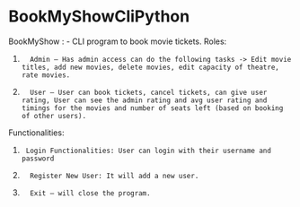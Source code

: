 # BookMyShowCliPython
BookMyShow : - CLI program to book movie tickets. 
Roles:  
1.       Admin – Has admin access can do the following tasks -> Edit movie titles, add new movies, delete movies, edit capacity of theatre, rate movies. 
 
2.       User – User can book tickets, cancel tickets, can give user rating, User can see the admin rating and avg user rating and timings for the movies and number of seats left (based on booking of other users).  
 
Functionalities:  
1.   	Login Functionalities: User can login with their username and password 
2.       Register New User: It will add a new user.  
3.       Exit – will close the program. 
